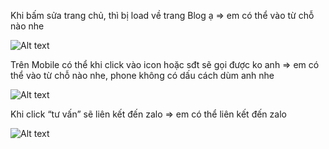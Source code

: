 Khi bấm sửa trang chủ, thì bị load về trang Blog ạ  => em có thể vào từ chỗ nào nhe

![Alt text](https://i.imgur.com/c7eOs25.jpeg)

Trên Mobile có thể khi click vào icon hoặc sđt sẽ gọi được ko anh => em có thể vào từ chỗ nào nhe, phone không có dấu cách dùm anh nhe

![Alt text](https://i.imgur.com/vPKLj48.jpeg)

Khi click “tư vấn” sẽ liên kết đến zalo => em có thể liên kết đến zalo

![Alt text](https://i.imgur.com/Sf5xjrW.jpeg)